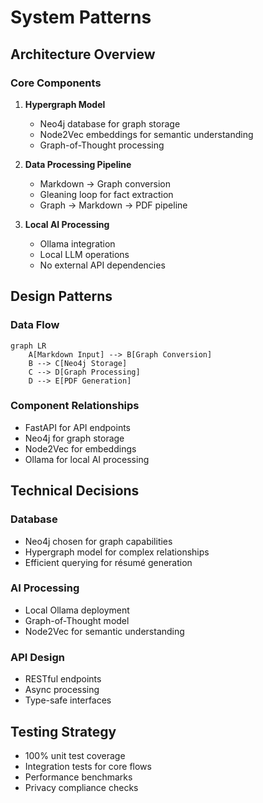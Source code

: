 # System Patterns

## Architecture Overview

### Core Components
1. **Hypergraph Model**
   - Neo4j database for graph storage
   - Node2Vec embeddings for semantic understanding
   - Graph-of-Thought processing

2. **Data Processing Pipeline**
   - Markdown → Graph conversion
   - Gleaning loop for fact extraction
   - Graph → Markdown → PDF pipeline

3. **Local AI Processing**
   - Ollama integration
   - Local LLM operations
   - No external API dependencies

## Design Patterns

### Data Flow
```mermaid
graph LR
    A[Markdown Input] --> B[Graph Conversion]
    B --> C[Neo4j Storage]
    C --> D[Graph Processing]
    D --> E[PDF Generation]
```

### Component Relationships
- FastAPI for API endpoints
- Neo4j for graph storage
- Node2Vec for embeddings
- Ollama for local AI processing

## Technical Decisions

### Database
- Neo4j chosen for graph capabilities
- Hypergraph model for complex relationships
- Efficient querying for résumé generation

### AI Processing
- Local Ollama deployment
- Graph-of-Thought model
- Node2Vec for semantic understanding

### API Design
- RESTful endpoints
- Async processing
- Type-safe interfaces

## Testing Strategy
- 100% unit test coverage
- Integration tests for core flows
- Performance benchmarks
- Privacy compliance checks 